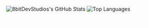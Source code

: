 ![8bitDevStudios's GitHub Stats](https://github-readme-stats.vercel.app/api?username=8bitDevStudios&show_icons=true&theme=github_dark&hide_border=true) 
![Top Languages](https://github-readme-stats.vercel.app/api/top-langs/?username=8bitDevStudios&layout=compact&theme=github_dark&hide_border=true)
<p align="center" style="color: #fff; font-style: italic; margin-top: 8px;"> Code, caffeine, and bbno$ on repeat. </p>
